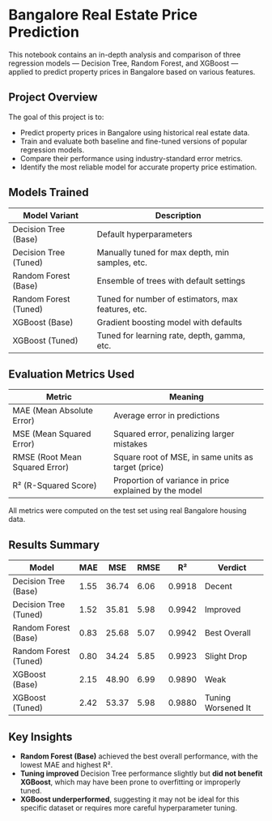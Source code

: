 # Bangalore Real Estate Price Prediction

This notebook contains an in-depth analysis and comparison of three regression models — Decision Tree, Random Forest, and XGBoost — applied to predict property prices in Bangalore based on various features.

## Project Overview

The goal of this project is to:

- Predict property prices in Bangalore using historical real estate data.
- Train and evaluate both baseline and fine-tuned versions of popular regression models.
- Compare their performance using industry-standard error metrics.
- Identify the most reliable model for accurate property price estimation.

## Models Trained

| Model Variant         | Description |
|-----------------------|-------------|
| Decision Tree (Base)  | Default hyperparameters |
| Decision Tree (Tuned) | Manually tuned for max depth, min samples, etc. |
| Random Forest (Base)  | Ensemble of trees with default settings |
| Random Forest (Tuned) | Tuned for number of estimators, max features, etc. |
| XGBoost (Base)        | Gradient boosting model with defaults |
| XGBoost (Tuned)       | Tuned for learning rate, depth, gamma, etc. |

## Evaluation Metrics Used

| Metric | Meaning |
|--------|---------|
| MAE (Mean Absolute Error) | Average error in predictions |
| MSE (Mean Squared Error)  | Squared error, penalizing larger mistakes |
| RMSE (Root Mean Squared Error) | Square root of MSE, in same units as target (price) |
| R² (R-Squared Score)      | Proportion of variance in price explained by the model |

All metrics were computed on the test set using real Bangalore housing data.

## Results Summary

| Model               | MAE | MSE | RMSE | R² | Verdict |
|--------------------|------|------|------|------|---------|
| Decision Tree (Base) | 1.55 | 36.74 | 6.06 | 0.9918 | Decent |
| Decision Tree (Tuned) | 1.52 | 35.81 | 5.98 | 0.9942 | Improved |
| Random Forest (Base) | 0.83 | 25.68 | 5.07 | 0.9942 | Best Overall |
| Random Forest (Tuned) | 0.80 | 34.24 | 5.85 | 0.9923 | Slight Drop |
| XGBoost (Base) | 2.15 | 48.90 | 6.99 | 0.9890 | Weak |
| XGBoost (Tuned) | 2.42 | 53.37 | 5.98 | 0.9880 | Tuning Worsened It |

## Key Insights

- **Random Forest (Base)** achieved the best overall performance, with the lowest MAE and highest R².
- **Tuning improved** Decision Tree performance slightly but **did not benefit XGBoost**, which may have been prone to overfitting or improperly tuned.
- **XGBoost underperformed**, suggesting it may not be ideal for this specific dataset or requires more careful hyperparameter tuning.


